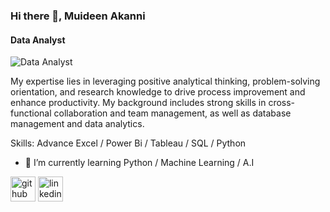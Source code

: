 ### Hi there 👋, Muideen Akanni
#### Data Analyst
![Data Analyst](https://github.com/princeadeakanni/princeadeakanni/blob/main/My%20banner.png)

My expertise lies in leveraging positive analytical thinking, problem-solving orientation, and research knowledge to drive process improvement and enhance productivity. My background includes strong skills in cross-functional collaboration and team management, as well as database management and data analytics.

Skills: Advance Excel / Power Bi / Tableau / SQL / Python
- 🌱 I’m currently learning Python / Machine Learning / A.I 

[<img src='https://cdn.jsdelivr.net/npm/simple-icons@3.0.1/icons/github.svg' alt='github' height='40'>](https://github.com/princeadeakanni)  [<img src='https://cdn.jsdelivr.net/npm/simple-icons@3.0.1/icons/linkedin.svg' alt='linkedin' height='40'>](https://www.linkedin.com/in/https://www.linkedin.com/in/muideenadeakanni//)  

